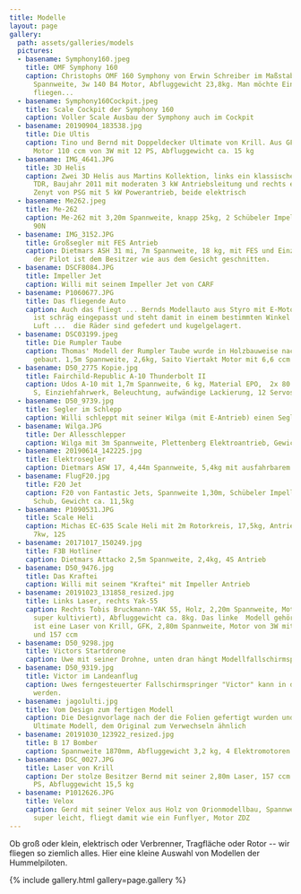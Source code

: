 ```yaml
---
title: Modelle
layout: page
gallery:
  path: assets/galleries/models
  pictures:
  - basename: Symphony160.jpeg
    title: OMF Symphony 160
    caption: Christophs OMF 160 Symphony von Erwin Schreiber im Maßstab 1:2,75, 3,90m
      Spannweite, 3w 140 B4 Motor, Abfluggewicht 23,8kg. Man möchte Einsteigen und los
      fliegen...
  - basename: Symphony160Cockpit.jpeg
    title: Scale Cockpit der Symphony 160
    caption: Voller Scale Ausbau der Symphony auch im Cockpit
  - basename: 20190904_183538.jpg
    title: Die Ultis
    caption: Tino und Bernd mit Doppeldecker Ultimate von Krill. Aus GFK, 2,45m Spannweite,
      Motor 110 ccm von 3W mit 12 PS, Abfluggewicht ca. 15 kg
  - basename: IMG_4641.JPG
    title: 3D Helis
    caption: Zwei 3D Helis aus Martins Kollektion, links ein klassischer Henseleit
      TDR, Baujahr 2011 mit moderaten 3 kW Antriebsleitung und rechts ein moderner
      Zenyt von PSG mit 5 kW Powerantrieb, beide elektrisch
  - basename: Me262.jpeg
    title: Me-262
    caption: Me-262 mit 3,20m Spannweite, knapp 25kg, 2 Schübeler Impeller mit je
      90N
  - basename: IMG_3152.JPG
    title: Großsegler mit FES Antrieb
    caption: Dietmars ASH 31 mi, 7m Spannweite, 18 kg, mit FES und Einziehfahrwerk,
      der Pilot ist dem Besitzer wie aus dem Gesicht geschnitten.
  - basename: DSCF8084.JPG
    title: Impeller Jet
    caption: Willi mit seinem Impeller Jet von CARF
  - basename: P1060677.JPG
    title: Das fliegende Auto
    caption: Auch das fliegt ... Bernds Modellauto aus Styro mit E-Motor, die Bodenplatte
      ist schräg eingepasst und steht damit in einem bestimmten Winkel zur angeströmten
      Luft ...  die Räder sind gefedert und kugelgelagert.
  - basename: DSC03199.jpeg
    title: Die Rumpler Taube
    caption: Thomas' Modell der Rumpler Taube wurde in Holzbauweise nach einem Bauplan
      gebaut. 1,5m Spannweite, 2,6kg, Saito Viertakt Motor mit 6,6 ccm
  - basename: D50_2775 Kopie.jpg
    title: Fairchild-Republic A-10 Thunderbolt II
    caption: Udos A-10 mit 1,7m Spannweite, 6 kg, Material EPO,  2x 80 mm EDF, 12
      S, Einziehfahrwerk, Beleuchtung, aufwändige Lackierung, 12 Servos
  - basename: D50_9739.jpg
    title: Segler im Schlepp
    caption: Willi schleppt mit seiner Wilga (mit E-Antrieb) einen Segler in den Himmel.
  - basename: Wilga.JPG
    title: Der Allesschlepper
    caption: Wilga mit 3m Spannweite, Plettenberg Elektroantrieb, Gewicht ca. 12 kg
  - basename: 20190614_142225.jpg
    title: Elektrosegler
    caption: Dietmars ASW 17, 4,44m Spannweite, 5,4kg mit ausfahrbarem Jetec-Impeller
  - basename: FlugF20.jpg
    title: F20 Jet
    caption: F20 von Fantastic Jets, Spannweite 1,30m, Schübeler Impeller mit 100N
      Schub, Gewicht ca. 11,5kg
  - basename: P1090531.JPG
    title: Scale Heli
    caption: Michas EC-635 Scale Heli mit 2m Rotorkreis, 17,5kg, Antrieb Hacker Q80
      7kw, 12S
  - basename: 20171017_150249.jpg
    title: F3B Hotliner
    caption: Dietmars Attacko 2,5m Spannweite, 2,4kg, 4S Antrieb
  - basename: D50_9476.jpg
    title: Das Kraftei
    caption: Willi mit seinem "Kraftei" mit Impeller Antrieb
  - basename: 20191023_131858_resized.jpg
    title: Links Laser, rechts Yak-55
    caption: Rechts Tobis Bruckmann-YAK 55, Holz, 2,20m Spannweite, Motor DA60 (läuft
      super kultiviert), Abfluggewicht ca. 8kg. Das linke  Modell gehört Bernd und
      ist eine Laser von Krill, GFK, 2,80m Spannweite, Motor von 3W mit Heckvergaser
      und 157 ccm
  - basename: D50_9298.jpg
    title: Victors Startdrone
    caption: Uwe mit seiner Drohne, unten dran hängt Modellfallschirmspringer Victor
  - basename: D50_9319.jpg
    title: Victor im Landeanflug
    caption: Uwes ferngesteuerter Fallschirmspringer "Victor" kann in die Hand gelandet
      werden.
  - basename: jago1ulti.jpg
    title: Vom Design zum fertigen Modell
    caption: Die Designvorlage nach der die Folien gefertigt wurden und das fertige
      Ultimate Modell, dem Original zum Verwechseln ähnlich
  - basename: 20191030_123922_resized.jpg
    title: B 17 Bomber
    caption: Spannweite 1870mm, Abfluggewicht 3,2 kg, 4 Elektromotoren 3 Blatt Propeller
  - basename: DSC_0027.JPG
    title: Laser von Krill
    caption: Der stolze Besitzer Bernd mit seiner 2,80m Laser, 157 ccm 3W-Motor, 16
      PS, Abfluggewicht 15,5 kg
  - basename: P1012626.JPG
    title: Velox
    caption: Gerd mit seiner Velox aus Holz von Orionmodellbau, Spannweite 2,60m,
      super leicht, fliegt damit wie ein Funflyer, Motor ZDZ
---
```


Ob groß oder klein, elektrisch oder Verbrenner, Tragfläche oder Rotor -- wir
fliegen so ziemlich alles. Hier eine kleine Auswahl von Modellen der
Hummelpiloten.

{% include gallery.html gallery=page.gallery %}
